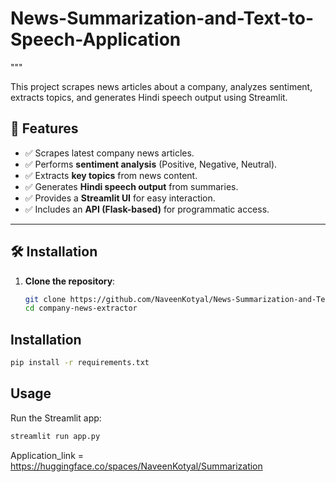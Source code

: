 # News-Summarization-and-Text-to-Speech-Application
 """


This project scrapes news articles about a company, analyzes sentiment, extracts topics, and generates Hindi speech output using Streamlit.

## 🚀 Features
- ✅ Scrapes latest company news articles.
- ✅ Performs **sentiment analysis** (Positive, Negative, Neutral).
- ✅ Extracts **key topics** from news content.
- ✅ Generates **Hindi speech output** from summaries.
- ✅ Provides a **Streamlit UI** for easy interaction.
- ✅ Includes an **API (Flask-based)** for programmatic access.

---

## 🛠 Installation

1. **Clone the repository**:
   ```bash
   git clone https://github.com/NaveenKotyal/News-Summarization-and-Text-to-Speech-Application.git
   cd company-news-extractor


## Installation
```bash
pip install -r requirements.txt
```

## Usage
Run the Streamlit app:
```bash
streamlit run app.py
```

Application_link = https://huggingface.co/spaces/NaveenKotyal/Summarization


